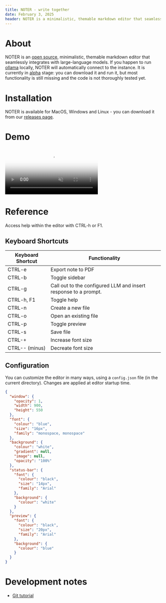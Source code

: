 ```yaml
---
title: NOTER - write together
date: February 3, 2025
header: NOTER is a minimalistic, themable markdown editor that seamlessly integrates with large-language models, while respecting your privacy.
---
```


# About

NOTER is an [open source](https://github.com/supernoter/noter), minimalistic,
themable markdown editor that seamlessly integrates with large-language models.
If you happen to run [ollama](https://ollama.com/) locally, NOTER will
automatically connect to the instance. It is currently in
[alpha](https://en.wikipedia.org/wiki/Software_release_life_cycle#Alpha) stage:
you can download it and run it, but most functionality is still missing and the
code is not thoroughly tested yet.

# Installation

NOTER is available for MacOS, Windows and Linux - you can download it from our
[releases page](https://github.com/supernoter/noter/releases/latest).


# Demo

<div class="video-container">
  <video loop muted autoplay playsinline preload="auto" poster="/static/intro-fast.jpg" id="intro">
    <source src="/static/intro-fast.webm" type="video/webm" />
    <source src="/static/intro-fast.mp4" type="video/mp4" />
    <source src="/static/intro-fast.ogg" type="video/ogg" />
  </video>
</div>

# Reference

Access help within the editor with CTRL-h or F1.

## Keyboard Shortcuts

| Keyboard Shortcut | Functionality                                                   |
|-------------------|-----------------------------------------------------------------|
| CTRL-e            | Export note to PDF                                              |
| CTRL-b            | Toggle sidebar                                                  |
| CTRL-g            | Call out to the configured LLM and insert response to a prompt. |
| CTRL-h, F1        | Toggle help                                                     |
| CTRL-n            | Create a new file                                               |
| CTRL-o            | Open an existing file                                           |
| CTRL-p            | Toggle preview                                                  |
| CTRL-s            | Save file                                                       |
| CTRL-+            | Increase font size                                              |
| CTRL-- (minus)    | Decreate font size                                              |

## Configuration

You can customize the editor in many ways, using a `config.json` file (in the
current directory). Changes are applied at editor startup time.

```json
{
  "window": {
    "opacity": 1,
    "width": 900,
    "height": 550
  },
  "font": {
    "colour": "blue",
    "size": "16px",
    "family": "monospace, monospace"
  },
  "background": {
    "colour": "white",
    "gradient": null,
    "image": null,
    "opacity": "100%"
  },
  "status-bar": {
    "font": {
      "colour": "black",
      "size": "14px",
      "family": "Arial"
    },
    "background": {
      "colour": "white"
    }
  },
  "preview": {
    "font": {
      "colour": "black",
      "size": "20px",
      "family": "Arial"
    },
    "background": {
      "colour": "blue"
    }
  }
}
```

# Development notes

* [Git tutorial](git-tutorial.html)
